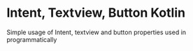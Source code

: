 # Intent, Textview, Button Kotlin
Simple usage of Intent, textview and button properties used in programmatically
